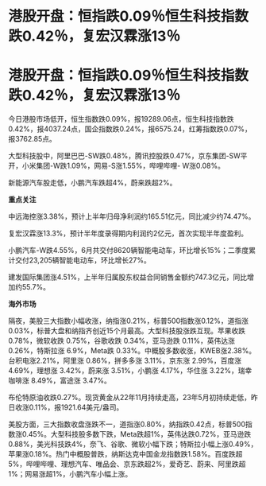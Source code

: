 # 港股开盘：恒指跌0.09％恒生科技指数跌0.42％，复宏汉霖涨13％

# 港股开盘：恒指跌0.09％恒生科技指数跌0.42％，复宏汉霖涨13％

今日港股市场低开，恒生指数跌0.09%，报19289.06点，恒生科技指数跌0.42%，报4037.24点，国企指数跌0.24%，报6575.24，红筹指数跌0.07%，报3762.85点。

大型科技股中，阿里巴巴-SW跌0.48%，腾讯控股跌0.47%，京东集团-SW平开，小米集团-W跌1.09%，网易-S涨1.55%，哔哩哔哩-
W涨0.08%。

新能源汽车股走低，小鹏汽车跌超4%，蔚来跌超2%。

**重点关注**

中远海控涨3.38%，预计上半年归母净利润约165.51亿元，同比减少约74.47%。

复宏汉霖涨13.3%，预计半年度录得期内利润约2亿元，首次实现半年度盈利。

小鹏汽车-W跌4.55%，6月共交付8620辆智能电动车，环比增长15%；二季度累计交付23,205辆智能电动车，环比增长27%。

建发国际集团涨4.51%，上半年归属股东权益合同销售金额约747.3亿元，同比增加约55.7%。

**海外市场**

隔夜，美股三大指数小幅收涨，纳指涨0.21%，标普500指数涨0.12%，道指涨0.03%，标普大盘和纳指齐创近15个月最高。大型科技股涨跌互现。苹果收跌0.78%，微软收跌
0.75%，谷歌收跌 0.34%，亚马逊跌 0.11%，英伟达涨 0.26%，特斯拉涨 6.9%，Meta跌
0.33%。中概股多数收涨，KWEB涨2.38%。台积电涨2.21%，阿里涨 0.86%，拼多多涨 3.11%，京东涨 2.99%，百度涨
4.69%，理想涨 3.42%，蔚来涨 3.51%，小鹏涨 4.17%，华住涨 3.22%，瑞幸咖啡涨 8.49%，富途涨 3.47%。

布伦特原油收跌0.27%。现货黄金从22年11月持续走高，23年5月初持续走低，昨日收涨0.11%，报1921.64美元/盎司。

美股方面，三大指数收盘涨跌不一，道指涨0.80%，纳指跌0.42点，标普500指数涨0.45%。大型科技股多数下跌，Meta跌超1%，英伟达跌0.72%，亚马逊跌0.88%，美光科技跌4%，奈飞、谷歌、微软小幅下跌；特斯拉小幅上涨0.49%，苹果涨0.18%。热门中概股普跌，纳斯达克中国金龙指数跌1.58%。百度跌超5%，哔哩哔哩、理想汽车、唯品会、京东跌超2%，爱奇艺、蔚来、阿里跌超1%；网易涨超1%，小鹏汽车小幅上涨。

